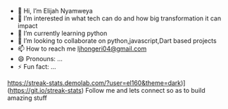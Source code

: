 - 👋 Hi, I’m Elijah Nyamweya
- 👀 I’m interested in what tech can do and how big transformation it can impact
- 🌱 I’m currently learning python 
- 💞️ I’m looking to collaborate on python,javascript,Dart based projects 
- 📫 How to reach me ljhongeri04@gmail.com
- 😄 Pronouns: ...
- ⚡ Fun fact: ...

<!---
el160/el160 is a ✨ special ✨ repository because its `README.md` (this file) appears on your GitHub profile.
You can click the Preview link to take a look at your changes.
--->
https://streak-stats.demolab.com/?user=el160&theme=dark)](https://git.io/streak-stats)
Follow me and lets connect so as to build amazing stuff
